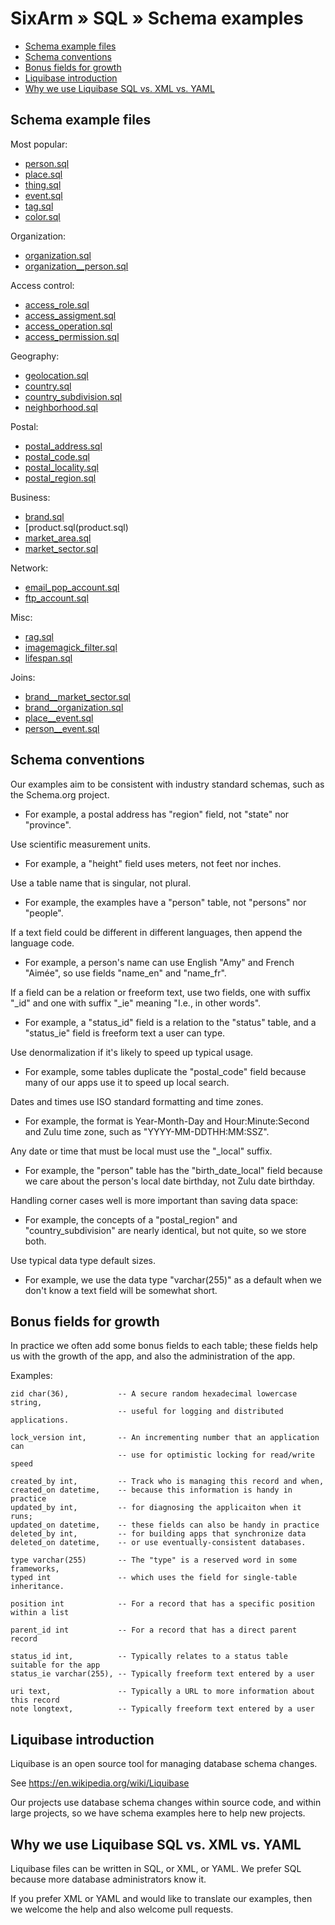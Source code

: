 # SixArm » SQL » Schema examples

* [Schema example files](#schema-example-files)
* [Schema conventions](#schema-conventions)
* [Bonus fields for growth](#bonus-fields-for-growth)
* [Liquibase introduction](#liquibase-introduction)
* [Why we use Liquibase SQL vs. XML vs. YAML](#why-use-sql-xml-yaml)


<h2><a name="schema-example-files">Schema example files</a></h2>

Most popular:
  * [person.sql](person.sql)
  * [place.sql](place.sql)
  * [thing.sql](thing.sql)
  * [event.sql](event.sql)
  * [tag.sql](tag.sql)
  * [color.sql](color.sql)

Organization:
  * [organization.sql](organization.sql)
  * [organization__person.sql](organization__person.sql)

Access control:
  * [access_role.sql](access_role.sql)
  * [access_assigment.sql](access_assignment.sql)
  * [access_operation.sql](access_operation.sql)
  * [access_permission.sql](access_permission.sql)

Geography:
  * [geolocation.sql](geolocation.sql)
  * [country.sql](country.sql)
  * [country_subdivision.sql](country_subdivision.sql)
  * [neighborhood.sql](neighborhood.sql)

Postal:
  * [postal_address.sql](postal_address.sql)
  * [postal_code.sql](postal_code.sql)
  * [postal_locality.sql](postal_locality.sql)
  * [postal_region.sql](postal_region.sql)

Business:
  * [brand.sql](brand.sql)
  * [product.sql(product.sql)
  * [market_area.sql](market_area.sql)
  * [market_sector.sql](market_sector.sql)

Network:
  * [email_pop_account.sql](email_pop_account.sql)
  * [ftp_account.sql](ftp_account.sql)

Misc:
  * [rag.sql](rag.sql)
  * [imagemagick_filter.sql](imagemagick_filter.sql)
  * [lifespan.sql](lifespan.sql)

Joins:
  * [brand__market_sector.sql](brand__sector.sql)
  * [brand__organization.sql](brand__organization.sql)
  * [place__event.sql](place__event.sql)
  * [person__event.sql](person__event.sql)


<h2><a name="schema-conventions">Schema conventions</a></h2>

Our examples aim to be consistent with industry standard schemas, such as the Schema.org project.

  * For example, a postal address has "region" field, not "state" nor "province".

Use scientific measurement units.

  * For example, a "height" field uses meters, not feet nor inches.

Use a table name that is singular, not plural.

  * For example, the examples have a "person" table, not "persons" nor "people".

If a text field could be different in different languages, then append the language code.

  * For example, a person's name can use English "Amy" and French "Aimée", so use fields "name_en" and "name_fr".

If a field can be a relation or freeform text, use two fields, one with suffix "_id" and one with suffix "_ie" meaning "I.e., in other words".

  * For example, a "status_id" field is a relation to the "status" table, and a "status_ie" field is freeform text a user can type.

Use denormalization if it's likely to speed up typical usage.

  * For example, some tables duplicate the "postal_code" field because many of our apps use it to speed up local search.

Dates and times use ISO standard formatting and time zones.

  * For example, the format is Year-Month-Day and Hour:Minute:Second and Zulu time zone, such as "YYYY-MM-DDTHH:MM:SSZ".

Any date or time that must be local must use the "_local" suffix.

  * For example, the "person" table has the "birth_date_local" field because we care about the person's local date birthday, not Zulu date birthday.

Handling corner cases well is more important than saving data space:

  * For example, the concepts of a "postal_region" and "country_subdivision" are nearly identical, but not quite, so we store both.

Use typical data type default sizes.

  * For example, we use the data type "varchar(255)" as a default when we don't know a text field will be somewhat short.


<h2><a name="bonus-fields-for-growth">Bonus fields for growth</a></h2>


In practice we often add some bonus fields to each table; these fields help us with the growth of the app, and also the administration of the app.

Examples:

    zid char(36),           -- A secure random hexadecimal lowercase string,
                            -- useful for logging and distributed applications.

    lock_version int,       -- An incrementing number that an application can
                            -- use for optimistic locking for read/write speed

    created_by int,         -- Track who is managing this record and when,
    created_on datetime,    -- because this information is handy in practice
    updated_by int,         -- for diagnosing the applicaiton when it runs;
    updated_on datetime,    -- these fields can also be handy in practice
    deleted_by int,         -- for building apps that synchronize data
    deleted_on datetime,    -- or use eventually-consistent databases.

    type varchar(255)       -- The "type" is a reserved word in some frameworks,
    typed int               -- which uses the field for single-table inheritance.

    position int            -- For a record that has a specific position within a list

    parent_id int           -- For a record that has a direct parent record

    status_id int,          -- Typically relates to a status table suitable for the app
    status_ie varchar(255), -- Typically freeform text entered by a user 

    uri text,               -- Typically a URL to more information about this record
    note longtext,          -- Typically freeform text entered by a user


<h2><a name="liquibase-introduction">Liquibase introduction</a></h2>

Liquibase is an open source tool for managing database schema changes.

See https://en.wikipedia.org/wiki/Liquibase

Our projects use database schema changes within source code, and within large projects, so we have schema examples here to help new projects.


<h2><a name="why-we-use-liquibase-sql-xml-yaml">Why we use Liquibase SQL vs. XML vs. YAML</a></h2>

Liquibase files can be written in SQL, or XML, or YAML. We prefer SQL because more database administrators know it.

If you prefer XML or YAML and would like to translate our examples, then we welcome the help and also welcome pull requests.


